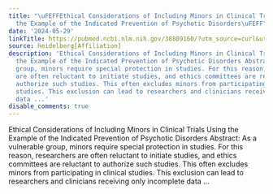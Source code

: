 ```yaml
---
title: "\uFEFFEthical Considerations of Including Minors in Clinical Trials Using
  the Example of the Indicated Prevention of Psychotic Disorders\uFEFF"
date: '2024-05-29'
linkTitle: https://pubmed.ncbi.nlm.nih.gov/38809160/?utm_source=curl&utm_medium=rss&utm_campaign=pubmed-2&utm_content=1FakS-2QOkCT8HsMOQP1bCRQ4YzyumYOmxmF0moLsQ3dFB1E9V&fc=20220326224207&ff=20240529181135&v=2.18.0.post9+e462414
source: heidelberg[Affiliation]
description: 'Ethical Considerations of Including Minors in Clinical Trials Using
  the Example of the Indicated Prevention of Psychotic Disorders Abstract: As a vulnerable
  group, minors require special protection in studies. For this reason, researchers
  are often reluctant to initiate studies, and ethics committees are reluctant to
  authorize such studies. This often excludes minors from participating in clinical
  studies. This exclusion can lead to researchers and clinicians receiving only incomplete
  data ...'
disable_comments: true
---
```

Ethical Considerations of Including Minors in Clinical Trials Using the Example of the Indicated Prevention of Psychotic Disorders Abstract: As a vulnerable group, minors require special protection in studies. For this reason, researchers are often reluctant to initiate studies, and ethics committees are reluctant to authorize such studies. This often excludes minors from participating in clinical studies. This exclusion can lead to researchers and clinicians receiving only incomplete data ...